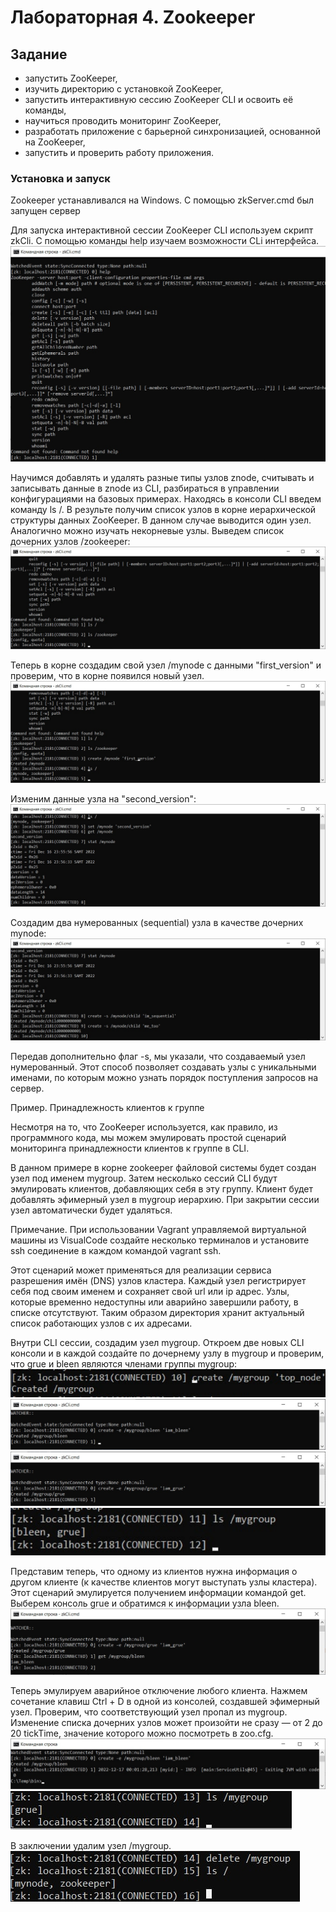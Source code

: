 # Лабораторная 4. Zookeeper

## Задание
- запустить ZooKeeper,
- изучить директорию с установкой ZooKeeper,
- запустить интерактивную сессию ZooKeeper CLI и освоить её команды,
- научиться проводить мониторинг ZooKeeper,
- разработать приложение с барьерной синхронизацией, основанной на ZooKeeper,
- запустить и проверить работу приложения.

### Установка и запуск
Zookeeper устанавливался на Windows. С помощью zkServer.cmd был запущен сервер

Для запуска интерактивной сессии ZooKeeper CLI используем скрипт zkCli. С помощью команды help изучаем возможности CLi интерфейса.
![](images/zookeeper_help.jpg)

Научимся добавлять и удалять разные типы узлов znode, считывать и записывать данные в znode из CLI, разбираться в управлении конфигурациями на базовых примерах. Находясь в консоли CLI введем команду ls /. В результе получим список узлов в корне иерархической структуры данных ZooKeeper. В данном случае выводится один узел. Аналогично можно изучать некорневые узлы. Выведем список дочерних узлов /zookeeper:
![](images/zookeeper_ls.jpg)

Теперь в корне создадим свой узел /mynode с данными "first_version" и проверим, что в корне появился новый узел.
![](images/create_mynode.jpg)

Изменим данные узла на "second_version":
![](images/stat_mynode.jpg)

Создадим два нумерованных (sequential) узла в качестве дочерних mynode:
![](images/children_mynode.jpg)

Передав дополнительно флаг -s, мы указали, что создаваемый узел нумерованный. Этот способ позволяет создавать узлы с уникальными именами, по которым можно узнать порядок поступления запросов на сервер.

Пример. Принадлежность клиентов к группе

Несмотря на то, что ZooKeeper используется, как правило, из программного кода, мы можем эмулировать простой сценарий мониторинга принадлежности клиентов к группе в CLI.

В данном примере в корне zookeeper файловой системы будет создан узел под именем mygroup. Затем несколько сессий CLI будут эмулировать клиентов, добавляющих себя в эту группу. Клиент будет добавлять эфимерный узел в mygroup иерархию. При закрытии сессии узел автоматически будет удаляться.

Примечание. При использовании Vagrant управляемой виртуальной машины из VisualCode создайте несколько терминалов и установите ssh соединение в каждом командой vagrant ssh.

Этот сценарий может применяться для реализации сервиса разрешения имён (DNS) узлов кластера. Каждый узел регистрирует себя под своим именем и сохраняет свой url или ip адрес. Узлы, которые временно недоступны или аварийно завершили работу, в списке отсутствуют. Таким образом директория хранит актуальный список работающих узлов с их адресами.

Внутри CLI сессии, создадим узел mygroup. Откроем две новых CLI консоли и в каждой создайте по дочернему узлу в mygroup и проверим, что grue и bleen являются членами группы mygroup:
![](images/create_mygroup.png)
![](images/bleen.jpg)
![](images/grue.jpg)
![](images/grue_and_bleen_are_here.png)

Представим теперь, что одному из клиентов нужна информация о другом клиенте (к качестве клиентов могут выступать узлы кластера). Этот сценарий эмулируется получением информации командой get. Выберем консоль grue и обратимся к информации узла bleen.
![](images/get_bleen_from_grue.jpg)

Теперь эмулируем аварийное отключение любого клиента. Нажмем сочетание клавиш Ctrl + D в одной из консолей, создавшей эфимерный узел.
Проверим, что соответствующий узел пропал из mygroup. Изменение списка дочерних узлов может произойти не сразу — от 2 до 20 tickTime, значение которого можно посмотреть в zoo.cfg.
![](images/ctrl_D_bleen.jpg)
![](images/only_grue_left.jpg)

В заключении удалим узел /mygroup.
![](images/delete_my_group.jpg)
